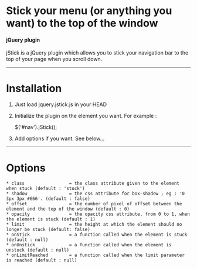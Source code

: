 # Stick your menu (or anything you want) to the top of the window

#### jQuery plugin

jStick is a jQuery plugin which allows you to stick your navigation bar to the top of your page when you scroll down.

------------------------------------------------------------

# Installation

1. Just load jquery.jstick.js in your HEAD
2. Initialize the plugin on the element you want. For example :

	$('#nav').jStick();	

3. Add options if you want. See below...

------------------------------------------------------------

# Options

	* class					= the class attribute given to the element when stuck (default : 'stuck')
	* shadow				= the css attribute for box-shadow ; eg : '0 3px 3px #666'. (default : false)
	* offset				= the number of pixel of offset between the element and the top of the window (default : 0)
	* opacity				= the opacity css attribute, from 0 to 1, when the element is stuck (default : 1)
	* limit					= the height at which the element should no longer be stuck (default: false)
	* onStick				= a function called when the element is stuck (default : null)
	* onUnstick				= a function called when the element is unstuck (default : null)
	* onLimitReached		= a function called when the limit parameter is reached (default : null)